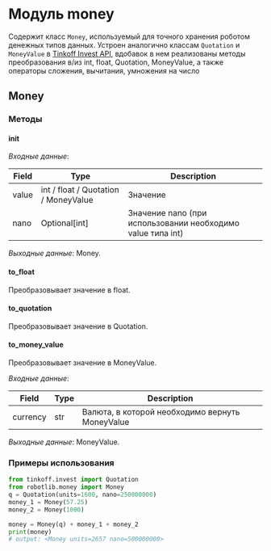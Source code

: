 # Модуль money

Содержит класс `Money`, используемый для точного хранения роботом денежных типов данных. Устроен аналогично
классам `Quotation` и `MoneyValue` в [Tinkoff Invest API](https://tinkoff.github.io/investAPI/faq_custom_types/#quotation),
вдобавок в нем реализованы методы преобразования в/из int, float, Quotation, MoneyValue, а также операторы сложения,
вычитания, умножения на число

## Money

### Методы

#### __init__
*Входные данные*:

| Field | Type                                 | Description                                                 |
|-------|--------------------------------------|-------------------------------------------------------------|
| value | int / float / Quotation / MoneyValue | Значение                                                    |
| nano  | Optional[int]                        | Значение nano (при использовании необходимо value типа int) |

*Выходные данные*: Money.

#### to_float
Преобразовывает значение в float.

#### to_quotation
Преобразовывает значение в Quotation.

#### to_money_value
Преобразовывает значение в MoneyValue.

*Входные данные*:

| Field    | Type | Description                                     |
|----------|------|-------------------------------------------------|
| currency | str  | Валюта, в которой необходимо вернуть MoneyValue |

*Выходные данные*: MoneyValue.


### Примеры использования

```python
from tinkoff.invest import Quotation
from robotlib.money import Money
q = Quotation(units=1600, nano=250000000)
money_1 = Money(57.25)
money_2 = Money(1000)

money = Money(q) + money_1 + money_2
print(money)
# output: <Money units=2657 nano=500000000>
```